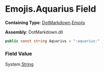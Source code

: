 # Emojis\.Aquarius Field

**Containing Type**: [DotMarkdown](../../README.md)\.[Emojis](../README.md)

**Assembly**: DotMarkdown\.dll

```csharp
public const string Aquarius = ":aquarius:"
```

### Field Value

System\.[String](https://docs.microsoft.com/en-us/dotnet/api/system.string)